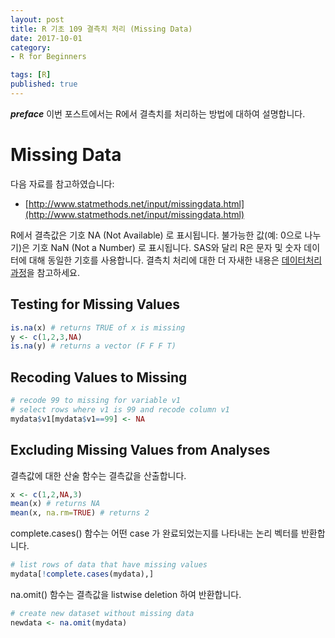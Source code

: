 ```yaml
---
layout: post  
title: R 기초 109 결측치 처리 (Missing Data)  
date: 2017-10-01  
category:
- R for Beginners  

tags: [R]  
published: true  
---
```


***preface*** 이번 포스트에서는 R에서 결측치를 처리하는 방법에 대하여 설명합니다.

# Missing Data

다음 자료를 참고하였습니다:  
- [http://www.statmethods.net/input/missingdata.html](http://www.statmethods.net/input/missingdata.html)

R에서 결측값은 기호 NA (Not Available) 로 표시됩니다. 불가능한 값(예: 0으로 나누기)은 기호 NaN (Not a Number) 로 표시됩니다. SAS와 달리 R은 문자 및 숫자 데이터에 대해 동일한 기호를 사용합니다. 결측치 처리에 대한 더 자새한 내용은 [데이터처리 과정](https://www.datacamp.com/courses/cleaning-data-in-r)을 참고하세요.



## Testing for Missing Values

```r
is.na(x) # returns TRUE of x is missing
y <- c(1,2,3,NA)
is.na(y) # returns a vector (F F F T)
```

## Recoding Values to Missing

```r
# recode 99 to missing for variable v1
# select rows where v1 is 99 and recode column v1
mydata$v1[mydata$v1==99] <- NA
```

## Excluding Missing Values from Analyses

결측값에 대한 산술 함수는 결측값을 산출합니다.

```r
x <- c(1,2,NA,3)
mean(x) # returns NA
mean(x, na.rm=TRUE) # returns 2
```

complete.cases() 함수는 어떤 case 가 완료되었는지를 나타내는 논리 벡터를 반환합니다.

```r
# list rows of data that have missing values
mydata[!complete.cases(mydata),]
```

na.omit() 함수는 결측값을 listwise deletion 하여 반환합니다.


```r
# create new dataset without missing data
newdata <- na.omit(mydata)
```
